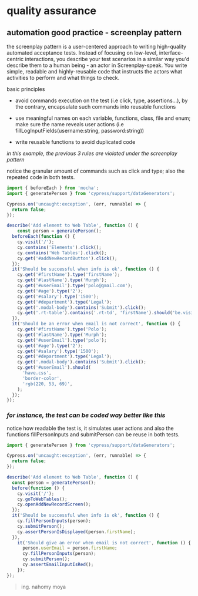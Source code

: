 # quality assurance

## automation good practice - screenplay pattern 

the screenplay pattern is a user-centered approach to writing high-quality automated acceptance tests. Instead of focusing on low-level, interface-centric interactions, you describe your test scenarios in a similar way you'd describe them to a human being - an actor in Screenplay-speak. You write simple, readable and highly-reusable code that instructs the actors what activities to perform and what things to check. 

basic principles 

- avoid commands execution on the test (i.e click, type, assertions…), by the contrary, encapsulate such commands into reusable functions

- use meaningful names on each variable, functions, class, file and enum; make sure the name reveals user actions (i.e fillLogInputFields(username:string, password:string))

- write reusable functions to avoid duplicated code


*in this example, the previous 3 rules are violated under the screenplay pattern* 

notice the granular amount of commands such as click and type; also the repeated code in both tests.

```ts
import { beforeEach } from 'mocha';
import { generatePerson } from 'cypress/support/dataGenerators';

Cypress.on('uncaught:exception', (err, runnable) => {
  return false;
});

describe('Add element to Web Table', function () {
    const person = generatePerson();
  beforeEach(function () {
    cy.visit('/');
    cy.contains('Elements').click();
    cy.contains('Web Tables').click();
    cy.get('#addNewRecordButton').click();
  });
  it('Should be successful when info is ok', function () {
    cy.get('#firstName').type('firstName');
    cy.get('#lastName').type('Murph');
    cy.get('#userEmail').type('polo@gmail.com');
    cy.get('#age').type('2');
    cy.get('#salary').type('1500');
    cy.get('#department').type('Legal');
    cy.get('.modal-body').contains('Submit').click();
    cy.get('.rt-table').contains('.rt-td', 'firstName').should('be.visible');
  }),
  it('Should be an error when email is not correct', function () {
    cy.get('#firstName').type('Polo');
    cy.get('#lastName').type('Murph');
    cy.get('#userEmail').type('polo');
    cy.get('#age').type('2');
    cy.get('#salary').type('1500');
    cy.get('#department').type('Legal');
    cy.get('.modal-body').contains('Submit').click();
    cy.get('#userEmail').should(
      'have.css',
      'border-color',
      'rgb(220, 53, 69)',
    );
  });
});
```


### _for instance, the test can be coded way better like this_

notice how readable the test is, it simulates user actions and also the functions fillPersonInputs and submitPerson can be reuse in both tests.

```ts
import { generatePerson } from 'cypress/support/dataGenerators';

Cypress.on('uncaught:exception', (err, runnable) => {
  return false;
});

describe('Add element to Web Table', function () {
  const person = generatePerson();
  before(function () {
    cy.visit('/');
    cy.goToWebTables();
    cy.openAddNewRecordScreen();
  });
  it('Should be successful when info is ok', function () {
    cy.fillPersonInputs(person);
    cy.submitPerson();
    cy.assertPersonIsDisplayed(person.firstName);
  }),
    it('Should give an error when email is not correct', function () {
      person.userEmail = person.firstName;
      cy.fillPersonInputs(person);
      cy.submitPerson();
      cy.assertEmailInputIsRed();
    });
});
```

> ing. nahomy moya
